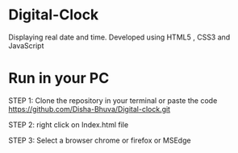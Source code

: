 # Digital-Clock

Displaying real date and time. Developed using HTML5 , CSS3 and JavaScript

# Run in your PC

STEP 1: Clone the repository in your terminal or paste the code https://github.com/Disha-Bhuva/Digital-clock.git   

STEP 2: right click on Index.html file    

STEP 3: Select a browser chrome or firefox or MSEdge

